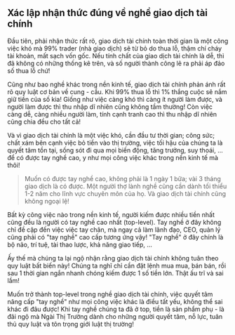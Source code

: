 ## Xác lập nhận thức đúng về nghề giao dịch tài chính

Đầu tiên, phải nhận thức rất rõ, giao dịch tài chính toàn thời gian là một công việc khó mà 99% trader (nhà giao dịch) sẽ từ bỏ do thua lỗ, thậm chí cháy tài khoản, mất sạch vốn gốc. Nếu tính chất của giao dịch tài chính là dễ, thì đã không có những thống kê trên, và số người thành công lẽ ra phải áp đảo số thua lỗ chứ!

Cũng như bao nghề khác trong nền kinh tế, giao dịch tài chính phản ánh rất rõ quy luật cơ bản về cung - cầu. Khi 99% thua lỗ thì 1% thắng cuộc sẽ nắm giữ tiền của số kia! Giống như việc càng khó thì càng ít người làm được, và người làm được thì thu nhập dĩ nhiên cũng không tầm thường! Còn việc càng dễ, càng nhiều người làm, tính cạnh tranh cao thì thu nhập dĩ nhiên cũng chia đều cho tất cả!

Và vì giao dịch tài chính là một việc khó, cần đầu tư thời gian; công sức; chất xám bên cạnh việc bỏ tiền vào thị trường, việc tối hậu của chúng ta là quyết tâm tồn tại, sống sót đi qua mọi biến động, tăng trưởng, suy thoái, ... để có được tay nghề cao, y như mọi công việc khác trong nền kinh tế mà thôi!

> Muốn có được tay nghề cao, không phải là 1 ngày 1 bữa; vài 3 tháng giao dịch là có được. Một người thợ lành nghề cũng cần dành tối thiểu 1-2 năm cho lĩnh vực chuyên môn của họ. Và giao dịch tài chính cũng không ngoại lệ!

Bất kỳ công việc nào trong nền kinh tế, người kiếm được nhiều tiền nhất cũng đều là người có tay nghề cao nhất (top-level). Tay nghề ở đây không chỉ đề cập đến việc việc tay chân, mà ngay cả làm lãnh đạo, CEO, quản lý cũng phải có "tay nghề" cao cấp tương ứng vậy! "Tay nghề" ở đây chính là bộ não, trí tuệ, tài thao lược, khả năng giao tiếp, ... 

Ấy thế mà chúng ta lại ngộ nhận rằng giao dịch tài chính không tuân theo quy luật bất biến này! Chúng ta nghĩ chỉ cần đặt lệnh mua mua, bán bán, rồi sau 1 thời gian ngắn nhanh chóng kiếm được 1 số tiền lớn. Thật ấu trĩ và sai lầm! 

Muốn trở thành top-level trong nghề giao dịch tài chính, việc quyết tâm nâng cấp "tay nghề" như mọi công việc khác là điều tất yếu, không thể sai khác đi đâu được! Khi tay nghề chúng ta đã ở top, tiền là sản phẩm phụ - là đãi ngộ mà Ngài Thị Trường dành cho những người quyết tâm, nỗ lực, tuân thủ quy luật và tôn trọng giới luật thị trường!